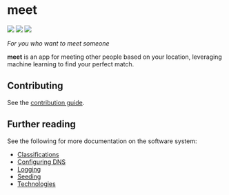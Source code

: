 # meet

![](https://img.shields.io/github/actions/workflow/status/johanbook/meet/api.yaml)
![](https://img.shields.io/github/actions/workflow/status/johanbook/meet/auth.yaml)
![](https://img.shields.io/github/actions/workflow/status/johanbook/meet/web-ui.yaml)

_For you who want to meet someone_

**meet** is an app for meeting other people based on your location, leveraging
machine learning to find your perfect match.

## Contributing

See the [contribution guide](./CONTRIBUTING.md).

## Further reading

See the following for more documentation on the software system:

- [Classifications](./docs/classifications.md)
- [Configuring DNS](./docs/configuring-dns.md)
- [Logging](./docs/logging.md)
- [Seeding](./docs/seeding.md)
- [Technologies](./docs/technologies.md)

